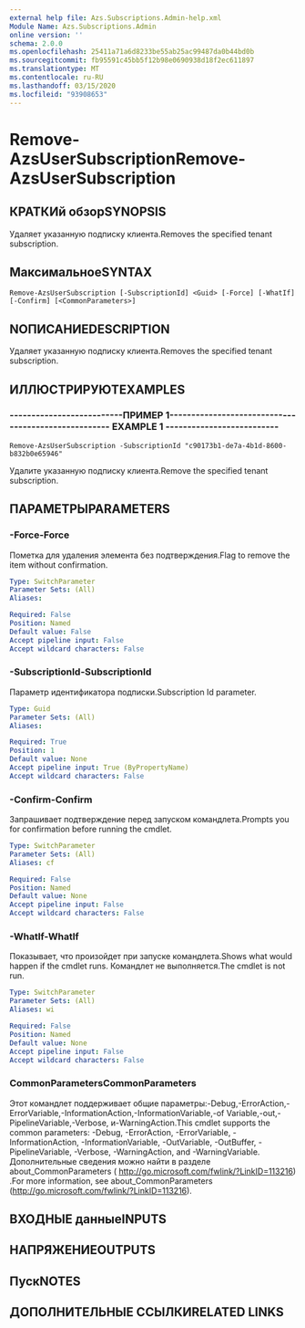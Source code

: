 ```yaml
---
external help file: Azs.Subscriptions.Admin-help.xml
Module Name: Azs.Subscriptions.Admin
online version: ''
schema: 2.0.0
ms.openlocfilehash: 25411a71a6d8233be55ab25ac99487da0b44bd0b
ms.sourcegitcommit: fb95591c45bb5f12b98e0690938d18f2ec611897
ms.translationtype: MT
ms.contentlocale: ru-RU
ms.lasthandoff: 03/15/2020
ms.locfileid: "93908653"
---
```

# <span data-ttu-id="98b45-101">Remove-AzsUserSubscription</span><span class="sxs-lookup"><span data-stu-id="98b45-101">Remove-AzsUserSubscription</span></span>

## <span data-ttu-id="98b45-102">КРАТКИй обзор</span><span class="sxs-lookup"><span data-stu-id="98b45-102">SYNOPSIS</span></span>
<span data-ttu-id="98b45-103">Удаляет указанную подписку клиента.</span><span class="sxs-lookup"><span data-stu-id="98b45-103">Removes the specified tenant subscription.</span></span>

## <span data-ttu-id="98b45-104">Максимальное</span><span class="sxs-lookup"><span data-stu-id="98b45-104">SYNTAX</span></span>

```
Remove-AzsUserSubscription [-SubscriptionId] <Guid> [-Force] [-WhatIf] [-Confirm] [<CommonParameters>]
```

## <span data-ttu-id="98b45-105">NОПИСАНИЕ</span><span class="sxs-lookup"><span data-stu-id="98b45-105">DESCRIPTION</span></span>
<span data-ttu-id="98b45-106">Удаляет указанную подписку клиента.</span><span class="sxs-lookup"><span data-stu-id="98b45-106">Removes the specified tenant subscription.</span></span>

## <span data-ttu-id="98b45-107">ИЛЛЮСТРИРУЮТ</span><span class="sxs-lookup"><span data-stu-id="98b45-107">EXAMPLES</span></span>

### <span data-ttu-id="98b45-108">--------------------------ПРИМЕР 1--------------------------</span><span class="sxs-lookup"><span data-stu-id="98b45-108">-------------------------- EXAMPLE 1 --------------------------</span></span>
```
Remove-AzsUserSubscription -SubscriptionId "c90173b1-de7a-4b1d-8600-b832b0e65946"
```

<span data-ttu-id="98b45-109">Удалите указанную подписку клиента.</span><span class="sxs-lookup"><span data-stu-id="98b45-109">Remove the specified tenant subscription.</span></span>

## <span data-ttu-id="98b45-110">ПАРАМЕТРЫ</span><span class="sxs-lookup"><span data-stu-id="98b45-110">PARAMETERS</span></span>

### <span data-ttu-id="98b45-111">-Force</span><span class="sxs-lookup"><span data-stu-id="98b45-111">-Force</span></span>
<span data-ttu-id="98b45-112">Пометка для удаления элемента без подтверждения.</span><span class="sxs-lookup"><span data-stu-id="98b45-112">Flag to remove the item without confirmation.</span></span>

```yaml
Type: SwitchParameter
Parameter Sets: (All)
Aliases: 

Required: False
Position: Named
Default value: False
Accept pipeline input: False
Accept wildcard characters: False
```

### <span data-ttu-id="98b45-113">-SubscriptionId</span><span class="sxs-lookup"><span data-stu-id="98b45-113">-SubscriptionId</span></span>
<span data-ttu-id="98b45-114">Параметр идентификатора подписки.</span><span class="sxs-lookup"><span data-stu-id="98b45-114">Subscription Id parameter.</span></span>

```yaml
Type: Guid
Parameter Sets: (All)
Aliases: 

Required: True
Position: 1
Default value: None
Accept pipeline input: True (ByPropertyName)
Accept wildcard characters: False
```

### <span data-ttu-id="98b45-115">-Confirm</span><span class="sxs-lookup"><span data-stu-id="98b45-115">-Confirm</span></span>
<span data-ttu-id="98b45-116">Запрашивает подтверждение перед запуском командлета.</span><span class="sxs-lookup"><span data-stu-id="98b45-116">Prompts you for confirmation before running the cmdlet.</span></span>

```yaml
Type: SwitchParameter
Parameter Sets: (All)
Aliases: cf

Required: False
Position: Named
Default value: None
Accept pipeline input: False
Accept wildcard characters: False
```

### <span data-ttu-id="98b45-117">-WhatIf</span><span class="sxs-lookup"><span data-stu-id="98b45-117">-WhatIf</span></span>
<span data-ttu-id="98b45-118">Показывает, что произойдет при запуске командлета.</span><span class="sxs-lookup"><span data-stu-id="98b45-118">Shows what would happen if the cmdlet runs.</span></span>
<span data-ttu-id="98b45-119">Командлет не выполняется.</span><span class="sxs-lookup"><span data-stu-id="98b45-119">The cmdlet is not run.</span></span>

```yaml
Type: SwitchParameter
Parameter Sets: (All)
Aliases: wi

Required: False
Position: Named
Default value: None
Accept pipeline input: False
Accept wildcard characters: False
```

### <span data-ttu-id="98b45-120">CommonParameters</span><span class="sxs-lookup"><span data-stu-id="98b45-120">CommonParameters</span></span>
<span data-ttu-id="98b45-121">Этот командлет поддерживает общие параметры:-Debug,-ErrorAction,-ErrorVariable,-InformationAction,-InformationVariable,-of Variable,-out,-PipelineVariable,-Verbose, и-WarningAction.</span><span class="sxs-lookup"><span data-stu-id="98b45-121">This cmdlet supports the common parameters: -Debug, -ErrorAction, -ErrorVariable, -InformationAction, -InformationVariable, -OutVariable, -OutBuffer, -PipelineVariable, -Verbose, -WarningAction, and -WarningVariable.</span></span> <span data-ttu-id="98b45-122">Дополнительные сведения можно найти в разделе about_CommonParameters ( http://go.microsoft.com/fwlink/?LinkID=113216) .</span><span class="sxs-lookup"><span data-stu-id="98b45-122">For more information, see about_CommonParameters (http://go.microsoft.com/fwlink/?LinkID=113216).</span></span>

## <span data-ttu-id="98b45-123">ВХОДНЫЕ данные</span><span class="sxs-lookup"><span data-stu-id="98b45-123">INPUTS</span></span>

## <span data-ttu-id="98b45-124">НАПРЯЖЕНИЕ</span><span class="sxs-lookup"><span data-stu-id="98b45-124">OUTPUTS</span></span>

## <span data-ttu-id="98b45-125">Пуск</span><span class="sxs-lookup"><span data-stu-id="98b45-125">NOTES</span></span>

## <span data-ttu-id="98b45-126">ДОПОЛНИТЕЛЬНЫЕ ССЫЛКИ</span><span class="sxs-lookup"><span data-stu-id="98b45-126">RELATED LINKS</span></span>

